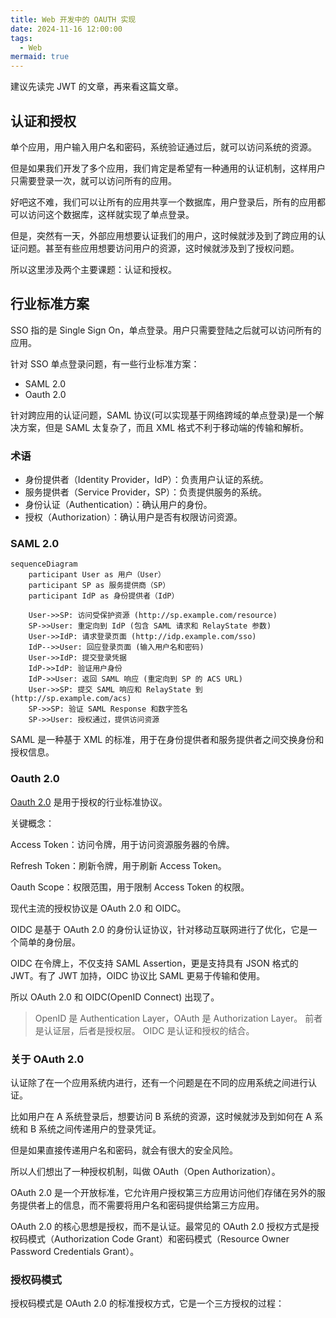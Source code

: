 ```yaml
---
title: Web 开发中的 OAUTH 实现
date: 2024-11-16 12:00:00
tags:
  - Web
mermaid: true
---
```


建议先读完 JWT 的文章，再来看这篇文章。

## 认证和授权

单个应用，用户输入用户名和密码，系统验证通过后，就可以访问系统的资源。

但是如果我们开发了多个应用，我们肯定是希望有一种通用的认证机制，这样用户只需要登录一次，就可以访问所有的应用。

好吧这不难，我们可以让所有的应用共享一个数据库，用户登录后，所有的应用都可以访问这个数据库，这样就实现了单点登录。

但是，突然有一天，外部应用想要认证我们的用户，这时候就涉及到了跨应用的认证问题。甚至有些应用想要访问用户的资源，这时候就涉及到了授权问题。

所以这里涉及两个主要课题：认证和授权。

## 行业标准方案

SSO 指的是 Single Sign On，单点登录。用户只需要登陆之后就可以访问所有的应用。

针对 SSO 单点登录问题，有一些行业标准方案：

- SAML 2.0
- Oauth 2.0

针对跨应用的认证问题，SAML 协议(可以实现基于网络跨域的单点登录)是一个解决方案，但是 SAML 太复杂了，而且 XML 格式不利于移动端的传输和解析。

### 术语

- 身份提供者（Identity Provider，IdP）：负责用户认证的系统。
- 服务提供者（Service Provider，SP）：负责提供服务的系统。
- 身份认证（Authentication）：确认用户的身份。
- 授权（Authorization）：确认用户是否有权限访问资源。

### SAML 2.0

```mermaid
sequenceDiagram
    participant User as 用户（User）
    participant SP as 服务提供商（SP）
    participant IdP as 身份提供者（IdP）

    User->>SP: 访问受保护资源 (http://sp.example.com/resource)
    SP->>User: 重定向到 IdP (包含 SAML 请求和 RelayState 参数)
    User->>IdP: 请求登录页面 (http://idp.example.com/sso)
    IdP-->>User: 回应登录页面 (输入用户名和密码)
    User->>IdP: 提交登录凭据
    IdP->>IdP: 验证用户身份
    IdP->>User: 返回 SAML 响应 (重定向到 SP 的 ACS URL)
    User->>SP: 提交 SAML 响应和 RelayState 到 (http://sp.example.com/acs)
    SP->>SP: 验证 SAML Response 和数字签名
    SP->>User: 授权通过，提供访问资源
```

SAML 是一种基于 XML 的标准，用于在身份提供者和服务提供者之间交换身份和授权信息。

### Oauth 2.0

[Oauth 2.0](https://oauth.net/2/) 是用于授权的行业标准协议。

关键概念：

Access Token：访问令牌，用于访问资源服务器的令牌。

Refresh Token：刷新令牌，用于刷新 Access Token。

Oauth Scope：权限范围，用于限制 Access Token 的权限。

现代主流的授权协议是 OAuth 2.0 和 OIDC。

OIDC 是基于 OAuth 2.0 的身份认证协议，针对移动互联网进行了优化，它是一个简单的身份层。

OIDC 在令牌上，不仅支持 SAML Assertion，更是支持具有 JSON 格式的 JWT。有了 JWT 加持，OIDC 协议比 SAML 更易于传输和使用。

所以 OAuth 2.0 和 OIDC(OpenID Connect) 出现了。

> OpenID 是 Authentication Layer，OAuth 是 Authorization Layer。
> 前者是认证层，后者是授权层。
> OIDC 是认证和授权的结合。

### 关于 OAuth 2.0

认证除了在一个应用系统内进行，还有一个问题是在不同的应用系统之间进行认证。

比如用户在 A 系统登录后，想要访问 B 系统的资源，这时候就涉及到如何在 A 系统和 B 系统之间传递用户的登录凭证。

但是如果直接传递用户名和密码，就会有很大的安全风险。

所以人们想出了一种授权机制，叫做 OAuth（Open Authorization）。

OAuth 2.0 是一个开放标准，它允许用户授权第三方应用访问他们存储在另外的服务提供者上的信息，而不需要将用户名和密码提供给第三方应用。

OAuth 2.0 的核心思想是授权，而不是认证。最常见的 OAuth 2.0 授权方式是授权码模式（Authorization Code Grant）和密码模式（Resource Owner Password Credentials Grant）。

### 授权码模式

授权码模式是 OAuth 2.0 的标准授权方式，它是一个三方授权的过程：
